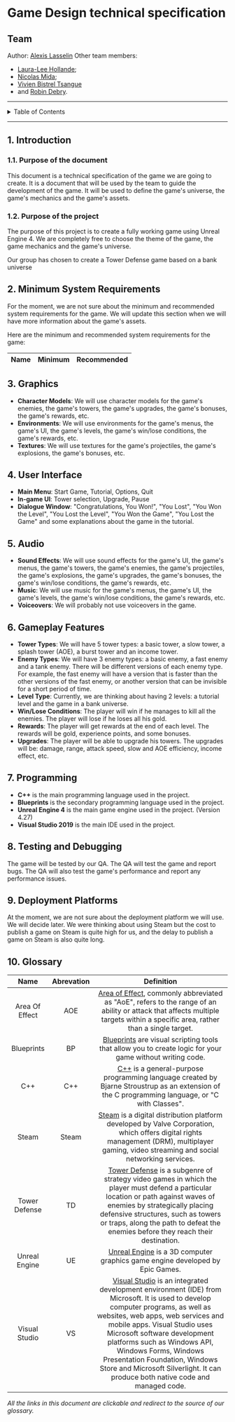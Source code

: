 # Game Design technical specification

## Team

Author: [Alexis Lasselin](https://github.com/alexislasselin)
Other team members:

- [Laura-Lee Hollande](https://github.com/lauraleehollande);
- [Nicolas Mida](https://github.com/Nicolas-Mida);
- [Vivien Bistrel Tsangue](https://github.com/Bistrel2002)
- and [Robin Debry](https://github.com/robin-debry).

<hr>

<details>
<summary>Table of Contents</summary>

- [Game Design technical specification](#game-design-technical-specification)
	- [Team](#team)
	- [1. Introduction](#1-introduction)
		- [1.1. Purpose of the document](#11-purpose-of-the-document)
		- [1.2. Purpose of the project](#12-purpose-of-the-project)
	- [2. Minimum System Requirements](#2-minimum-system-requirements)
	- [3. Graphics](#3-graphics)
	- [4. User Interface](#4-user-interface)
	- [5. Audio](#5-audio)
	- [6. Gameplay Features](#6-gameplay-features)
	- [7. Programming](#7-programming)
	- [8. Testing and Debugging](#8-testing-and-debugging)
	- [9. Deployment Platforms](#9-deployment-platforms)
	- [10. Glossary](#10-glossary)

</details>

<hr>

## 1. Introduction

### 1.1. Purpose of the document

<!--  Purpose of the document -->

This document is a technical specification of the game we are going to create. It is a document that will be used by the team to guide the development of the game. It will be used to define the game's universe, the game's mechanics and the game's assets.

### 1.2. Purpose of the project

<!--  Purpose of the project -->

The purpose of this project is to create a fully working game using Unreal Engine 4. We are completely free to choose the theme of the game, the game mechanics and the game's universe.

Our group has chosen to create a Tower Defense game based on a bank universe

## 2. Minimum System Requirements

<!-- Specifications for the minimum and recommended system requirements for the game. -->

For the moment, we are not sure about the minimum and recommended system requirements for the game. We will update this section when we will have more information about the game's assets.

Here are the minimum and recommended system requirements for the game:

| **Name** | **Minimum** | **Recommended** |
|:--------:|:-----------:|:---------------:|

## 3. Graphics

<!-- Specifications for character models, environments, textures, lighting, special effects, and other graphical elements, such as resolution, level of detail, shaders, etc. -->

- **Character Models**: We will use character models for the game's enemies, the game's towers, the game's upgrades, the game's bonuses, the game's rewards, etc.
- **Environments**: We will use environments for the game's menus, the game's UI, the game's levels, the game's win/lose conditions, the game's rewards, etc.
- **Textures**: We will use textures for the game's projectiles, the game's explosions, the game's bonuses, etc.

## 4. User Interface

<!-- Specifications for menus, buttons, icons, dialogue windows, progress indicators, progress bars, sliders, etc. -->

- **Main Menu**: Start Game, Tutorial, Options, Quit
- **In-game UI**: Tower selection, Upgrade, Pause
- **Dialogue Window**: "Congratulations, You Won!", "You Lost", "You Won the Level", "You Lost the Level", "You Won the Game", "You Lost the Game" and some explanations about the game in the tutorial.

## 5. Audio

<!-- Specifications for sound effects, music, voiceovers, etc. This includes sound quality, file format, audio channels, etc. -->

- **Sound Effects**: We will use sound effects for the game's UI, the game's menus, the game's towers, the game's enemies, the game's projectiles, the game's explosions, the game's upgrades, the game's bonuses, the game's win/lose conditions, the game's rewards, etc.
- **Music**: We will use music for the game's menus, the game's UI, the game's levels, the game's win/lose conditions, the game's rewards, etc.
- **Voiceovers**: We will probably not use voiceovers in the game.

## 6. Gameplay Features

<!-- Specifications for gameplay elements such as tower types, enemy types, level types, attack types, defense mechanisms, win/loss conditions, rewards, upgrades, bonuses, etc. -->

- **Tower Types**: We will have 5 tower types: a basic tower, a slow tower, a splash tower (AOE), a burst tower and an income tower.
- **Enemy Types**: We will have 3 enemy types: a basic enemy, a fast enemy and a tank enemy. There will be different versions of each enemy type. For example, the fast enemy will have a version that is faster than the other versions of the fast enemy, or another version that can be invisible for a short period of time.
- **Level Type**: Currently, we are thinking about having 2 levels: a tutorial level and the game in a bank universe.
- **Win/Lose Conditions**: The player will win if he manages to kill all the enemies. The player will lose if he loses all his gold.
- **Rewards**: The player will get rewards at the end of each level. The rewards will be gold, experience points, and some bonuses.
- **Upgrades**: The player will be able to upgrade his towers. The upgrades will be: damage, range, attack speed, slow and AOE efficiency, income effect, etc.

## 7. Programming

<!-- Specifications for programming features such as scripts, modules, plugins, programming languages, libraries, etc. -->

- **C++** is the main programming language used in the project.
- **Blueprints** is the secondary programming language used in the project.
- **Unreal Engine 4** is the main game engine used in the project. (Version 4.27)
- **Visual Studio 2019** is the main IDE used in the project.

## 8. Testing and Debugging

<!-- Specifications for quality and performance testing, test scenarios, debugging tools, bug reports, etc. -->

The game will be tested by our QA. The QA will test the game and report bugs. The QA will also test the game's performance and report any performance issues.

## 9. Deployment Platforms

<!-- Specifications for deployment platforms such as Steam, Google Play, Apple Store, etc. -->

At the moment, we are not sure about the deployment platform we will use. We will decide later. We were thinking about using Steam but the cost to publish a game on Steam is quite high for us, and the delay to publish a game on Steam is also quite long.

## 10. Glossary

| **Name** | **Abrevation** | **Definition** |
|:--------:|:--------------:|:--------------:|
| Area Of Effect | AOE | [Area of Effect](https://en.wikipedia.org/wiki/Glossary_of_video_game_terms#area_of_effect), commonly abbreviated as "AoE", refers to the range of an ability or attack that affects multiple targets within a specific area, rather than a single target. |
| Blueprints | BP | [Blueprints](https://docs.unrealengine.com/en-US/Engine/Blueprints/index.html) are visual scripting tools that allow you to create logic for your game without writing code. |
| C++ | C++ | [C++](https://en.wikipedia.org/wiki/C%2B%2B) is a general-purpose programming language created by Bjarne Stroustrup as an extension of the C programming language, or "C with Classes". |
| Steam | Steam | [Steam](https://store.steampowered.com/) is a digital distribution platform developed by Valve Corporation, which offers digital rights management (DRM), multiplayer gaming, video streaming and social networking services. |
| Tower Defense | TD | [Tower Defense](https://en.wikipedia.org/wiki/Tower_defense) is a subgenre of strategy video games in which the player must defend a particular location or path against waves of enemies by strategically placing defensive structures, such as towers or traps, along the path to defeat the enemies before they reach their destination. |
| Unreal Engine | UE | [Unreal Engine](https://www.unrealengine.com/en-US/) is a 3D computer graphics game engine developed by Epic Games. |
| Visual Studio | VS | [Visual Studio](https://visualstudio.microsoft.com/) is an integrated development environment (IDE) from Microsoft. It is used to develop computer programs, as well as websites, web apps, web services and mobile apps. Visual Studio uses Microsoft software development platforms such as Windows API, Windows Forms, Windows Presentation Foundation, Windows Store and Microsoft Silverlight. It can produce both native code and managed code. |

*All the links in this document are clickable and redirect to the source of our glossary.*
